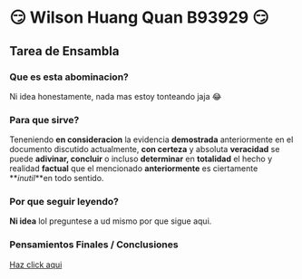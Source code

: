 # :smirk: Wilson Huang Quan B93929 :smirk:

## Tarea de Ensambla

### Que es esta abominacion?
Ni idea honestamente, nada mas estoy tonteando jaja :joy:

### Para que sirve?
Teneniendo **en consideracion** la evidencia **demostrada** anteriormente en el documento discutido actualmente, **con certeza** y absoluta **veracidad** se puede **adivinar, concluir** o incluso **determinar** en **totalidad** el hecho y realidad **factual** que el mencionado **anteriormente** es ciertamente **_inutil_**en todo sentido.

### Por que seguir leyendo?
**Ni idea** lol preguntese a ud mismo por que sigue aqui.

### Pensamientos Finales / Conclusiones

[Haz click aqui](https://www.youtube.com/watch?v=dQw4w9WgXcQ)
